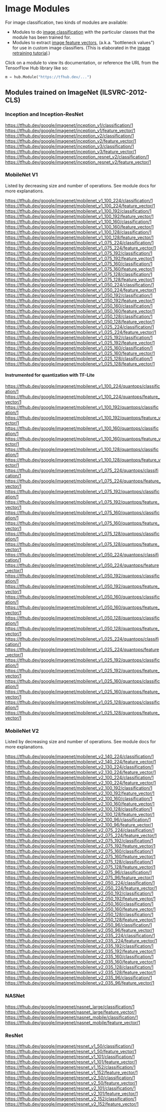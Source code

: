 # Image Modules

For image classification, two kinds of modules are available:

  * Modules to do [image
    classification](../common_signatures/images.md#image-classification)
    with the particular classes that the module has been trained for.
  * Modules to extract [image feature
    vectors](../common_signatures/images.md#image-feature-vector),
    (a.k.a. "bottleneck values") for use in custom image classifiers.
    (This is elaborated in the [image retraining
    tutorial](../tutorials/image_retraining.md).)

Click on a module to view its documentation, or reference the URL from the
TensorFlow Hub library like so:

```python
m = hub.Module("https://tfhub.dev/...")
```


## Modules trained on ImageNet (ILSVRC-2012-CLS)

### Inception and Inception-ResNet
https://tfhub.dev/google/imagenet/inception_v1/classification/1 \
https://tfhub.dev/google/imagenet/inception_v1/feature_vector/1 \
https://tfhub.dev/google/imagenet/inception_v2/classification/1 \
https://tfhub.dev/google/imagenet/inception_v2/feature_vector/1 \
https://tfhub.dev/google/imagenet/inception_v3/classification/1 \
https://tfhub.dev/google/imagenet/inception_v3/feature_vector/1 \
https://tfhub.dev/google/imagenet/inception_resnet_v2/classification/1 \
https://tfhub.dev/google/imagenet/inception_resnet_v2/feature_vector/1


### MobileNet V1

Listed by decreasing size and number of operations.
See module docs for more explanations.

https://tfhub.dev/google/imagenet/mobilenet_v1_100_224/classification/1 \
https://tfhub.dev/google/imagenet/mobilenet_v1_100_224/feature_vector/1 \
https://tfhub.dev/google/imagenet/mobilenet_v1_100_192/classification/1 \
https://tfhub.dev/google/imagenet/mobilenet_v1_100_192/feature_vector/1 \
https://tfhub.dev/google/imagenet/mobilenet_v1_100_160/classification/1 \
https://tfhub.dev/google/imagenet/mobilenet_v1_100_160/feature_vector/1 \
https://tfhub.dev/google/imagenet/mobilenet_v1_100_128/classification/1 \
https://tfhub.dev/google/imagenet/mobilenet_v1_100_128/feature_vector/1 \
https://tfhub.dev/google/imagenet/mobilenet_v1_075_224/classification/1 \
https://tfhub.dev/google/imagenet/mobilenet_v1_075_224/feature_vector/1 \
https://tfhub.dev/google/imagenet/mobilenet_v1_075_192/classification/1 \
https://tfhub.dev/google/imagenet/mobilenet_v1_075_192/feature_vector/1 \
https://tfhub.dev/google/imagenet/mobilenet_v1_075_160/classification/1 \
https://tfhub.dev/google/imagenet/mobilenet_v1_075_160/feature_vector/1 \
https://tfhub.dev/google/imagenet/mobilenet_v1_075_128/classification/1 \
https://tfhub.dev/google/imagenet/mobilenet_v1_075_128/feature_vector/1 \
https://tfhub.dev/google/imagenet/mobilenet_v1_050_224/classification/1 \
https://tfhub.dev/google/imagenet/mobilenet_v1_050_224/feature_vector/1 \
https://tfhub.dev/google/imagenet/mobilenet_v1_050_192/classification/1 \
https://tfhub.dev/google/imagenet/mobilenet_v1_050_192/feature_vector/1 \
https://tfhub.dev/google/imagenet/mobilenet_v1_050_160/classification/1 \
https://tfhub.dev/google/imagenet/mobilenet_v1_050_160/feature_vector/1 \
https://tfhub.dev/google/imagenet/mobilenet_v1_050_128/classification/1 \
https://tfhub.dev/google/imagenet/mobilenet_v1_050_128/feature_vector/1 \
https://tfhub.dev/google/imagenet/mobilenet_v1_025_224/classification/1 \
https://tfhub.dev/google/imagenet/mobilenet_v1_025_224/feature_vector/1 \
https://tfhub.dev/google/imagenet/mobilenet_v1_025_192/classification/1 \
https://tfhub.dev/google/imagenet/mobilenet_v1_025_192/feature_vector/1 \
https://tfhub.dev/google/imagenet/mobilenet_v1_025_160/classification/1 \
https://tfhub.dev/google/imagenet/mobilenet_v1_025_160/feature_vector/1 \
https://tfhub.dev/google/imagenet/mobilenet_v1_025_128/classification/1 \
https://tfhub.dev/google/imagenet/mobilenet_v1_025_128/feature_vector/1

#### Instrumented for quantization with TF-Lite

https://tfhub.dev/google/imagenet/mobilenet_v1_100_224/quantops/classification/1 \
https://tfhub.dev/google/imagenet/mobilenet_v1_100_224/quantops/feature_vector/1 \
https://tfhub.dev/google/imagenet/mobilenet_v1_100_192/quantops/classification/1 \
https://tfhub.dev/google/imagenet/mobilenet_v1_100_192/quantops/feature_vector/1 \
https://tfhub.dev/google/imagenet/mobilenet_v1_100_160/quantops/classification/1 \
https://tfhub.dev/google/imagenet/mobilenet_v1_100_160/quantops/feature_vector/1 \
https://tfhub.dev/google/imagenet/mobilenet_v1_100_128/quantops/classification/1 \
https://tfhub.dev/google/imagenet/mobilenet_v1_100_128/quantops/feature_vector/1 \
https://tfhub.dev/google/imagenet/mobilenet_v1_075_224/quantops/classification/1 \
https://tfhub.dev/google/imagenet/mobilenet_v1_075_224/quantops/feature_vector/1 \
https://tfhub.dev/google/imagenet/mobilenet_v1_075_192/quantops/classification/1 \
https://tfhub.dev/google/imagenet/mobilenet_v1_075_192/quantops/feature_vector/1 \
https://tfhub.dev/google/imagenet/mobilenet_v1_075_160/quantops/classification/1 \
https://tfhub.dev/google/imagenet/mobilenet_v1_075_160/quantops/feature_vector/1 \
https://tfhub.dev/google/imagenet/mobilenet_v1_075_128/quantops/classification/1 \
https://tfhub.dev/google/imagenet/mobilenet_v1_075_128/quantops/feature_vector/1 \
https://tfhub.dev/google/imagenet/mobilenet_v1_050_224/quantops/classification/1 \
https://tfhub.dev/google/imagenet/mobilenet_v1_050_224/quantops/feature_vector/1 \
https://tfhub.dev/google/imagenet/mobilenet_v1_050_192/quantops/classification/1 \
https://tfhub.dev/google/imagenet/mobilenet_v1_050_192/quantops/feature_vector/1 \
https://tfhub.dev/google/imagenet/mobilenet_v1_050_160/quantops/classification/1 \
https://tfhub.dev/google/imagenet/mobilenet_v1_050_160/quantops/feature_vector/1 \
https://tfhub.dev/google/imagenet/mobilenet_v1_050_128/quantops/classification/1 \
https://tfhub.dev/google/imagenet/mobilenet_v1_050_128/quantops/feature_vector/1 \
https://tfhub.dev/google/imagenet/mobilenet_v1_025_224/quantops/classification/1 \
https://tfhub.dev/google/imagenet/mobilenet_v1_025_224/quantops/feature_vector/1 \
https://tfhub.dev/google/imagenet/mobilenet_v1_025_192/quantops/classification/1 \
https://tfhub.dev/google/imagenet/mobilenet_v1_025_192/quantops/feature_vector/1 \
https://tfhub.dev/google/imagenet/mobilenet_v1_025_160/quantops/classification/1 \
https://tfhub.dev/google/imagenet/mobilenet_v1_025_160/quantops/feature_vector/1 \
https://tfhub.dev/google/imagenet/mobilenet_v1_025_128/quantops/classification/1 \
https://tfhub.dev/google/imagenet/mobilenet_v1_025_128/quantops/feature_vector/1


### MobileNet V2

Listed by decreasing size and number of operations.
See module docs for more explanations.

https://tfhub.dev/google/imagenet/mobilenet_v2_140_224/classification/1 \
https://tfhub.dev/google/imagenet/mobilenet_v2_140_224/feature_vector/1 \
https://tfhub.dev/google/imagenet/mobilenet_v2_130_224/classification/1 \
https://tfhub.dev/google/imagenet/mobilenet_v2_130_224/feature_vector/1 \
https://tfhub.dev/google/imagenet/mobilenet_v2_100_224/classification/1 \
https://tfhub.dev/google/imagenet/mobilenet_v2_100_224/feature_vector/1 \
https://tfhub.dev/google/imagenet/mobilenet_v2_100_192/classification/1 \
https://tfhub.dev/google/imagenet/mobilenet_v2_100_192/feature_vector/1 \
https://tfhub.dev/google/imagenet/mobilenet_v2_100_160/classification/1 \
https://tfhub.dev/google/imagenet/mobilenet_v2_100_160/feature_vector/1 \
https://tfhub.dev/google/imagenet/mobilenet_v2_100_128/classification/1 \
https://tfhub.dev/google/imagenet/mobilenet_v2_100_128/feature_vector/1 \
https://tfhub.dev/google/imagenet/mobilenet_v2_100_96/classification/1 \
https://tfhub.dev/google/imagenet/mobilenet_v2_100_96/feature_vector/1 \
https://tfhub.dev/google/imagenet/mobilenet_v2_075_224/classification/1 \
https://tfhub.dev/google/imagenet/mobilenet_v2_075_224/feature_vector/1 \
https://tfhub.dev/google/imagenet/mobilenet_v2_075_192/classification/1 \
https://tfhub.dev/google/imagenet/mobilenet_v2_075_192/feature_vector/1 \
https://tfhub.dev/google/imagenet/mobilenet_v2_075_160/classification/1 \
https://tfhub.dev/google/imagenet/mobilenet_v2_075_160/feature_vector/1 \
https://tfhub.dev/google/imagenet/mobilenet_v2_075_128/classification/1 \
https://tfhub.dev/google/imagenet/mobilenet_v2_075_128/feature_vector/1 \
https://tfhub.dev/google/imagenet/mobilenet_v2_075_96/classification/1 \
https://tfhub.dev/google/imagenet/mobilenet_v2_075_96/feature_vector/1 \
https://tfhub.dev/google/imagenet/mobilenet_v2_050_224/classification/1 \
https://tfhub.dev/google/imagenet/mobilenet_v2_050_224/feature_vector/1 \
https://tfhub.dev/google/imagenet/mobilenet_v2_050_192/classification/1 \
https://tfhub.dev/google/imagenet/mobilenet_v2_050_192/feature_vector/1 \
https://tfhub.dev/google/imagenet/mobilenet_v2_050_160/classification/1 \
https://tfhub.dev/google/imagenet/mobilenet_v2_050_160/feature_vector/1 \
https://tfhub.dev/google/imagenet/mobilenet_v2_050_128/classification/1 \
https://tfhub.dev/google/imagenet/mobilenet_v2_050_128/feature_vector/1 \
https://tfhub.dev/google/imagenet/mobilenet_v2_050_96/classification/1 \
https://tfhub.dev/google/imagenet/mobilenet_v2_050_96/feature_vector/1 \
https://tfhub.dev/google/imagenet/mobilenet_v2_035_224/classification/1 \
https://tfhub.dev/google/imagenet/mobilenet_v2_035_224/feature_vector/1 \
https://tfhub.dev/google/imagenet/mobilenet_v2_035_192/classification/1 \
https://tfhub.dev/google/imagenet/mobilenet_v2_035_192/feature_vector/1 \
https://tfhub.dev/google/imagenet/mobilenet_v2_035_160/classification/1 \
https://tfhub.dev/google/imagenet/mobilenet_v2_035_160/feature_vector/1 \
https://tfhub.dev/google/imagenet/mobilenet_v2_035_128/classification/1 \
https://tfhub.dev/google/imagenet/mobilenet_v2_035_128/feature_vector/1 \
https://tfhub.dev/google/imagenet/mobilenet_v2_035_96/classification/1 \
https://tfhub.dev/google/imagenet/mobilenet_v2_035_96/feature_vector/1


### NASNet

https://tfhub.dev/google/imagenet/nasnet_large/classification/1 \
https://tfhub.dev/google/imagenet/nasnet_large/feature_vector/1 \
https://tfhub.dev/google/imagenet/nasnet_mobile/classification/1 \
https://tfhub.dev/google/imagenet/nasnet_mobile/feature_vector/1


### ResNet

https://tfhub.dev/google/imagenet/resnet_v1_50/classification/1 \
https://tfhub.dev/google/imagenet/resnet_v1_50/feature_vector/1 \
https://tfhub.dev/google/imagenet/resnet_v1_101/classification/1 \
https://tfhub.dev/google/imagenet/resnet_v1_101/feature_vector/1 \
https://tfhub.dev/google/imagenet/resnet_v1_152/classification/1 \
https://tfhub.dev/google/imagenet/resnet_v1_152/feature_vector/1 \
https://tfhub.dev/google/imagenet/resnet_v2_50/classification/1 \
https://tfhub.dev/google/imagenet/resnet_v2_50/feature_vector/1 \
https://tfhub.dev/google/imagenet/resnet_v2_101/classification/1 \
https://tfhub.dev/google/imagenet/resnet_v2_101/feature_vector/1 \
https://tfhub.dev/google/imagenet/resnet_v2_152/classification/1 \
https://tfhub.dev/google/imagenet/resnet_v2_152/feature_vector/1

